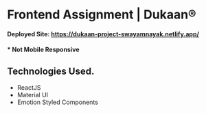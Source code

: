 # Frontend Assignment | Dukaan®
#### Deployed Site: https://dukaan-project-swayamnayak.netlify.app/
#### * Not Mobile Responsive

## Technologies Used.

* ReactJS 
* Material UI
* Emotion Styled Components
